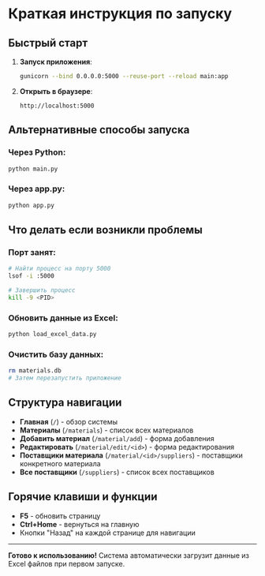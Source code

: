 # Краткая инструкция по запуску

## Быстрый старт

1. **Запуск приложения**:
   ```bash
   gunicorn --bind 0.0.0.0:5000 --reuse-port --reload main:app
   ```

2. **Открыть в браузере**:
   ```
   http://localhost:5000
   ```

## Альтернативные способы запуска

### Через Python:
```bash
python main.py
```

### Через app.py:
```bash
python app.py
```

## Что делать если возникли проблемы

### Порт занят:
```bash
# Найти процесс на порту 5000
lsof -i :5000

# Завершить процесс
kill -9 <PID>
```

### Обновить данные из Excel:
```bash
python load_excel_data.py
```

### Очистить базу данных:
```bash
rm materials.db
# Затем перезапустить приложение
```

## Структура навигации

- **Главная** (`/`) - обзор системы
- **Материалы** (`/materials`) - список всех материалов
- **Добавить материал** (`/material/add`) - форма добавления
- **Редактировать** (`/material/edit/<id>`) - форма редактирования
- **Поставщики материала** (`/material/<id>/suppliers`) - поставщики конкретного материала
- **Все поставщики** (`/suppliers`) - список всех поставщиков

## Горячие клавиши и функции

- **F5** - обновить страницу
- **Ctrl+Home** - вернуться на главную
- Кнопки "Назад" на каждой странице для навигации

---

**Готово к использованию!** 
Система автоматически загрузит данные из Excel файлов при первом запуске.
